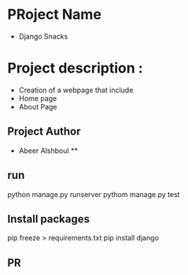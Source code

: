 # PRoject Name

 * Django Snacks

# Project description :

* Creation of a webpage that include
* Home page
* About Page

## Project Author

* Abeer Alshboul **

## run
python manage.py runserver
pythom manage.py test

## Install packages
pip freeze > requirements.txt
pip install django

## PR 